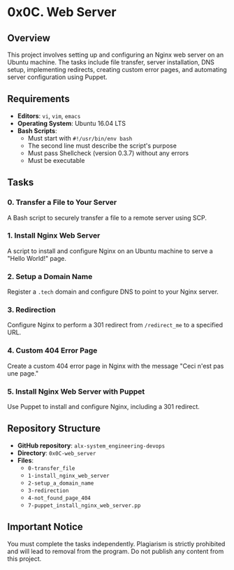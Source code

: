 # 0x0C. Web Server

## Overview

This project involves setting up and configuring an Nginx web server on an Ubuntu machine. The tasks include file transfer, server installation, DNS setup, implementing redirects, creating custom error pages, and automating server configuration using Puppet.

## Requirements

- **Editors**: `vi`, `vim`, `emacs`
- **Operating System**: Ubuntu 16.04 LTS
- **Bash Scripts**:
  - Must start with `#!/usr/bin/env bash`
  - The second line must describe the script's purpose
  - Must pass Shellcheck (version 0.3.7) without any errors
  - Must be executable

## Tasks

### 0. Transfer a File to Your Server
A Bash script to securely transfer a file to a remote server using SCP.

### 1. Install Nginx Web Server
A script to install and configure Nginx on an Ubuntu machine to serve a "Hello World!" page.

### 2. Setup a Domain Name
Register a `.tech` domain and configure DNS to point to your Nginx server.

### 3. Redirection
Configure Nginx to perform a 301 redirect from `/redirect_me` to a specified URL.

### 4. Custom 404 Error Page
Create a custom 404 error page in Nginx with the message "Ceci n'est pas une page."

### 5. Install Nginx Web Server with Puppet
Use Puppet to install and configure Nginx, including a 301 redirect.

## Repository Structure

- **GitHub repository**: `alx-system_engineering-devops`
- **Directory**: `0x0C-web_server`
- **Files**:
  - `0-transfer_file`
  - `1-install_nginx_web_server`
  - `2-setup_a_domain_name`
  - `3-redirection`
  - `4-not_found_page_404`
  - `7-puppet_install_nginx_web_server.pp`

## Important Notice

You must complete the tasks independently. Plagiarism is strictly prohibited and will lead to removal from the program. Do not publish any content from this project.

